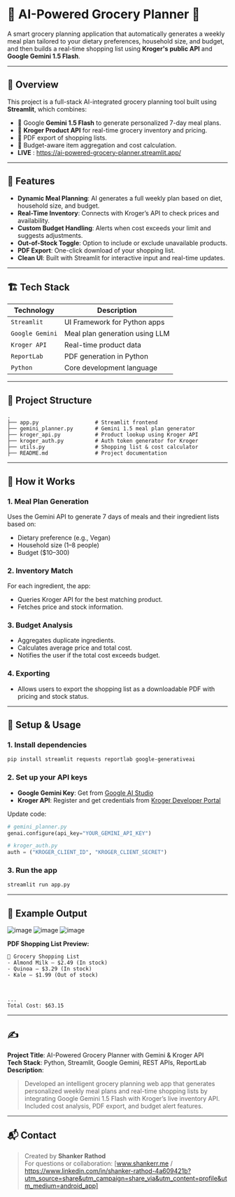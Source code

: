 
# 🧠 AI-Powered Grocery Planner 🛒

A smart grocery planning application that automatically generates a weekly meal plan tailored to your dietary preferences, household size, and budget, and then builds a real-time shopping list using **Kroger's public API** and **Google Gemini 1.5 Flash**.

---

## 📌 Overview

This project is a full-stack AI-integrated grocery planning tool built using **Streamlit**, which combines:
- 🧠 Google **Gemini 1.5 Flash** to generate personalized 7-day meal plans.
- 🛒 **Kroger Product API** for real-time grocery inventory and pricing.
- 📄 PDF export of shopping lists.
- 🧮 Budget-aware item aggregation and cost calculation.
- **LIVE** : https://ai-powered-grocery-planner.streamlit.app/

---

## 🚀 Features

- **Dynamic Meal Planning**: AI generates a full weekly plan based on diet, household size, and budget.
- **Real-Time Inventory**: Connects with Kroger’s API to check prices and availability.
- **Custom Budget Handling**: Alerts when cost exceeds your limit and suggests adjustments.
- **Out-of-Stock Toggle**: Option to include or exclude unavailable products.
- **PDF Export**: One-click download of your shopping list.
- **Clean UI**: Built with Streamlit for interactive input and real-time updates.

---

## 🏗️ Tech Stack

| Technology     | Description                        |
|----------------|------------------------------------|
| `Streamlit`    | UI Framework for Python apps       |
| `Google Gemini`| Meal plan generation using LLM     |
| `Kroger API`   | Real-time product data             |
| `ReportLab`    | PDF generation in Python           |
| `Python`       | Core development language          |

---

## 📂 Project Structure

```
.
├── app.py                  # Streamlit frontend
├── gemini_planner.py       # Gemini 1.5 meal plan generator
├── kroger_api.py           # Product lookup using Kroger API
├── kroger_auth.py          # Auth token generator for Kroger
├── utils.py                # Shopping list & cost calculator
├── README.md               # Project documentation
```

---

## 🔑 How it Works

### 1. Meal Plan Generation
Uses the Gemini API to generate 7 days of meals and their ingredient lists based on:
- Dietary preference (e.g., Vegan)
- Household size (1–8 people)
- Budget ($10–300)

### 2. Inventory Match
For each ingredient, the app:
- Queries Kroger API for the best matching product.
- Fetches price and stock information.

### 3. Budget Analysis
- Aggregates duplicate ingredients.
- Calculates average price and total cost.
- Notifies the user if the total cost exceeds budget.

### 4. Exporting
- Allows users to export the shopping list as a downloadable PDF with pricing and stock status.

---

## 🔐 Setup & Usage

### 1. Install dependencies

```bash
pip install streamlit requests reportlab google-generativeai
```

### 2. Set up your API keys

- **Google Gemini Key**: Get from [Google AI Studio](https://makersuite.google.com/)
- **Kroger API**: Register and get credentials from [Kroger Developer Portal](https://developer.kroger.com)

Update code:

```python
# gemini_planner.py
genai.configure(api_key="YOUR_GEMINI_API_KEY")

# kroger_auth.py
auth = ("KROGER_CLIENT_ID", "KROGER_CLIENT_SECRET")
```

### 3. Run the app

```bash
streamlit run app.py
```

---


## 📄 Example Output

![image](https://github.com/user-attachments/assets/da3a730d-9000-4b36-85dc-177fdb9159e5)
![image](https://github.com/user-attachments/assets/6f69cc80-eeae-4aaa-8503-8be4b1ada2eb)
![image](https://github.com/user-attachments/assets/17347bf2-a980-4a98-b395-bdbb84c85897)

**PDF Shopping List Preview:**

```
🧾 Grocery Shopping List
- Almond Milk — $2.49 (In stock)
- Quinoa — $3.29 (In stock)
- Kale — $1.99 (Out of stock)



...
Total Cost: $63.15
```

---

## ✍️

**Project Title**: AI-Powered Grocery Planner with Gemini & Kroger API  
**Tech Stack**: Python, Streamlit, Google Gemini, REST APIs, ReportLab  
**Description**:
> Developed an intelligent grocery planning web app that generates personalized weekly meal plans and real-time shopping lists by integrating Google Gemini 1.5 Flash with Kroger’s live inventory API. Included cost analysis, PDF export, and budget alert features.

---

## 📬 Contact

> Created by **Shanker Rathod**  
> For questions or collaboration: [www.shankerr.me / https://www.linkedin.com/in/shanker-rathod-4a609421b?utm_source=share&utm_campaign=share_via&utm_content=profile&utm_medium=android_app]
